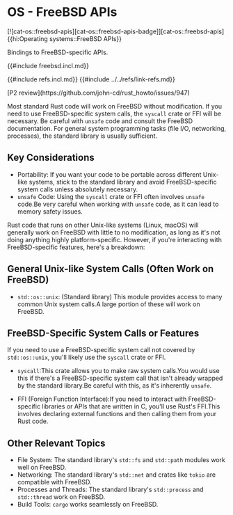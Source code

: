 # OS - FreeBSD APIs

[![cat-os::freebsd-apis][cat-os::freebsd-apis-badge]][cat-os::freebsd-apis]{{hi:Operating systems::FreeBSD APIs}}

Bindings to FreeBSD-specific APIs.

{{#include freebsd.incl.md}}

{{#include refs.incl.md}}
{{#include ../../refs/link-refs.md}}

<div class="hidden">
[P2 review](https://github.com/john-cd/rust_howto/issues/947)

Most standard Rust code will work on FreeBSD without modification. If you need to use FreeBSD-specific system calls, the `syscall` crate or FFI will be necessary. Be careful with `unsafe` code and consult the FreeBSD documentation. For general system programming tasks (file I/O, networking, processes), the standard library is usually sufficient.

## Key Considerations

- Portability: If you want your code to be portable across different Unix-like systems, stick to the standard library and avoid FreeBSD-specific system calls unless absolutely necessary.
- `unsafe` Code: Using the `syscall` crate or FFI often involves `unsafe` code.Be very careful when working with `unsafe` code, as it can lead to memory safety issues.

Rust code that runs on other Unix-like systems (Linux, macOS) will generally work on FreeBSD with little to no modification, as long as it's not doing anything highly platform-specific. However, if you're interacting with FreeBSD-specific features, here's a breakdown:

## General Unix-like System Calls (Often Work on FreeBSD)

- `std::os::unix`: (Standard library) This module provides access to many common Unix system calls.A large portion of these will work on FreeBSD.

## FreeBSD-Specific System Calls or Features

If you need to use a FreeBSD-specific system call not covered by `std::os::unix`, you'll likely use the `syscall` crate or FFI.

- `syscall`:This crate allows you to make raw system calls.You would use this if there's a FreeBSD-specific system call that isn't already wrapped by the standard library.Be careful with this, as it's inherently `unsafe`.

- FFI (Foreign Function Interface):If you need to interact with FreeBSD-specific libraries or APIs that are written in C, you'll use Rust's FFI.This involves declaring external functions and then calling them from your Rust code.

## Other Relevant Topics

- File System: The standard library's `std::fs` and `std::path` modules work well on FreeBSD.
- Networking: The standard library's `std::net` and crates like `tokio` are compatible with FreeBSD.
- Processes and Threads: The standard library's `std::process` and `std::thread` work on FreeBSD.
- Build Tools: `cargo` works seamlessly on FreeBSD.

</div>
